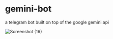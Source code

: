 # gemini-bot
a telegram bot built on top of the google gemini api 

![Screenshot (16)](https://github.com/the1Prince/gemini-bot/assets/60006770/d4b8379e-e863-4787-9124-460f4db14482)
